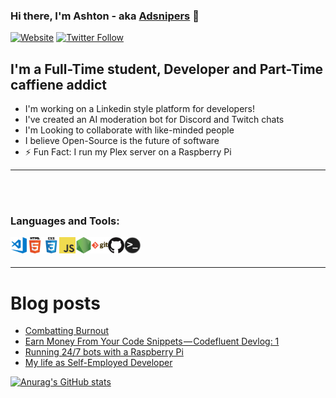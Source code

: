 ### Hi there, I'm Ashton - aka [Adsnipers](https://adsnipers.me) 👋

[![Website](https://img.shields.io/website?label=adsnipers.me&style=for-the-badge&url=https%3A%2F%2Fadsnipers.me)](https://adsnipers.me)
[![Twitter Follow](https://img.shields.io/twitter/follow/AdsnipersTV?color=1DA1F2&logo=twitter&style=for-the-badge)](https://twitter.com/intent/follow?original_referer=https%3A%2F%2Fgithub.com%2FcodeSTACKr&screen_name=codeSTACKr)

## I'm a Full-Time student, Developer and Part-Time caffiene addict

-   I'm working on a Linkedin style platform for developers!
-   I've created an AI moderation bot for Discord and Twitch chats
-   I'm Looking to collaborate with like-minded people
-   I believe Open-Source is the future of software
-  ⚡ Fun Fact: I run my Plex server on a Raspberry Pi

---

<br />
<br />

### Languages and Tools:

<img align="left" alt="Visual Studio Code" width="26px" src="https://raw.githubusercontent.com/github/explore/80688e429a7d4ef2fca1e82350fe8e3517d3494d/topics/visual-studio-code/visual-studio-code.png" />
<img align="left" alt="HTML5" width="26px" src="https://raw.githubusercontent.com/github/explore/80688e429a7d4ef2fca1e82350fe8e3517d3494d/topics/html/html.png" />
<img align="left" alt="CSS3" width="26px" src="https://raw.githubusercontent.com/github/explore/80688e429a7d4ef2fca1e82350fe8e3517d3494d/topics/css/css.png" />
<img align="left" alt="JavaScript" width="26px" src="https://raw.githubusercontent.com/github/explore/80688e429a7d4ef2fca1e82350fe8e3517d3494d/topics/javascript/javascript.png" />
<img align="left" alt="Node.js" width="26px" src="https://raw.githubusercontent.com/github/explore/80688e429a7d4ef2fca1e82350fe8e3517d3494d/topics/nodejs/nodejs.png" />
<img align="left" alt="Git" width="26px" src="https://raw.githubusercontent.com/github/explore/80688e429a7d4ef2fca1e82350fe8e3517d3494d/topics/git/git.png" />
<img align="left" alt="GitHub" width="26px" src="https://raw.githubusercontent.com/github/explore/78df643247d429f6cc873026c0622819ad797942/topics/github/github.png" />
<img align="left" alt="Terminal" width="26px" src="https://raw.githubusercontent.com/github/explore/80688e429a7d4ef2fca1e82350fe8e3517d3494d/topics/terminal/terminal.png" />

<br />
<br />

---

# Blog posts
<!-- BLOG-POST-LIST:START -->
- [Combatting Burnout](https://adsnipers.medium.com/combatting-burnout-5c5112787243?source=rss-c2cd43df0de9------2)
- [Earn Money From Your Code Snippets — Codefluent Devlog: 1](https://adsnipers.medium.com/codefluent-devlog1-9cad993c66b1?source=rss-c2cd43df0de9------2)
- [Running 24/7 bots with a Raspberry Pi](https://medium.com/sniperbot/running-24-7-chat-bots-with-a-raspberry-pi-is-it-a-good-idea-8347d7069a2e?source=rss-c2cd43df0de9------2)
- [My life as Self-Employed Developer](https://medium.com/sniperbot/my-life-as-self-employed-developer-70d0d89453fc?source=rss-c2cd43df0de9------2)
<!-- BLOG-POST-LIST:END -->
[![Anurag's GitHub stats](https://github-readme-stats.vercel.app/api?username=Adsnipers&count_private=true&show_icons=true)](https://github.com/anuraghazra/github-readme-stats)